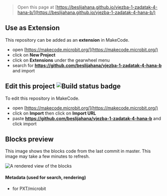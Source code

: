 
> Open this page at [https://beslijahana.github.io/vjezba-1-zadatak-4-hana-b/](https://beslijahana.github.io/vjezba-1-zadatak-4-hana-b/)

## Use as Extension

This repository can be added as an **extension** in MakeCode.

* open [https://makecode.microbit.org/](https://makecode.microbit.org/)
* click on **New Project**
* click on **Extensions** under the gearwheel menu
* search for **https://github.com/beslijahana/vjezba-1-zadatak-4-hana-b** and import

## Edit this project ![Build status badge](https://github.com/beslijahana/vjezba-1-zadatak-4-hana-b/workflows/MakeCode/badge.svg)

To edit this repository in MakeCode.

* open [https://makecode.microbit.org/](https://makecode.microbit.org/)
* click on **Import** then click on **Import URL**
* paste **https://github.com/beslijahana/vjezba-1-zadatak-4-hana-b** and click import

## Blocks preview

This image shows the blocks code from the last commit in master.
This image may take a few minutes to refresh.

![A rendered view of the blocks](https://github.com/beslijahana/vjezba-1-zadatak-4-hana-b/raw/master/.github/makecode/blocks.png)

#### Metadata (used for search, rendering)

* for PXT/microbit
<script src="https://makecode.com/gh-pages-embed.js"></script><script>makeCodeRender("{{ site.makecode.home_url }}", "{{ site.github.owner_name }}/{{ site.github.repository_name }}");</script>
